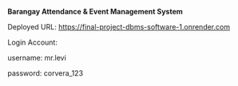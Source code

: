 **Barangay Attendance & Event Management System**

Deployed URL:
https://final-project-dbms-software-1.onrender.com

Login Account:

username: mr.levi

password: corvera_123
